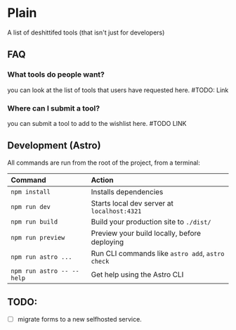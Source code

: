 # Plain

A list of deshittifed tools (that isn't just for developers)

## FAQ

### What tools do people want?

you can look at the list of tools that users have requested here. #TODO: Link

### Where can I submit a tool?

you can submit a tool to add to the wishlist here. #TODO LINK


## Development (Astro)
All commands are run from the root of the project, from a terminal:

| Command                   | Action                                           |
| :------------------------ | :----------------------------------------------- |
| `npm install`             | Installs dependencies                            |
| `npm run dev`             | Starts local dev server at `localhost:4321`      |
| `npm run build`           | Build your production site to `./dist/`          |
| `npm run preview`         | Preview your build locally, before deploying     |
| `npm run astro ...`       | Run CLI commands like `astro add`, `astro check` |
| `npm run astro -- --help` | Get help using the Astro CLI                     |


## TODO:

- [ ] migrate forms to a new selfhosted service.